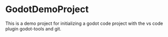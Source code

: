 # GodotDemoProject
This is a demo project for initializing a godot code project with the vs code plugin godot-tools and git.
